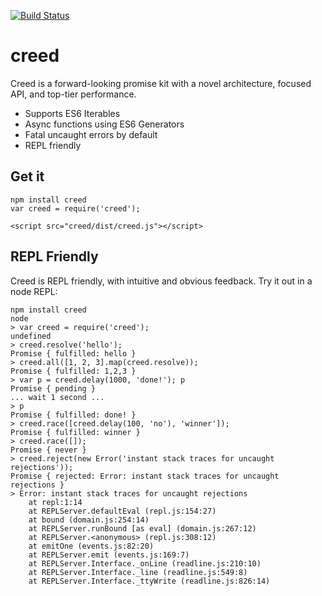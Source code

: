 [![Build Status](https://travis-ci.org/briancavalier/creed.svg?branch=master)](https://travis-ci.org/briancavalier/creed)

# creed

Creed is a forward-looking promise kit with a novel architecture, focused API, and top-tier performance.

* Supports ES6 Iterables
* Async functions using ES6 Generators
* Fatal uncaught errors by default
* REPL friendly

## Get it

```
npm install creed
var creed = require('creed');
```

```
<script src="creed/dist/creed.js"></script>
```

## REPL Friendly

Creed is REPL friendly, with intuitive and obvious feedback. Try it out in a node REPL:

```
npm install creed
node
> var creed = require('creed');
undefined
> creed.resolve('hello');
Promise { fulfilled: hello }
> creed.all([1, 2, 3].map(creed.resolve));
Promise { fulfilled: 1,2,3 }
> var p = creed.delay(1000, 'done!'); p
Promise { pending }
... wait 1 second ...
> p
Promise { fulfilled: done! }
> creed.race([creed.delay(100, 'no'), 'winner']);
Promise { fulfilled: winner }
> creed.race([]);
Promise { never }
> creed.reject(new Error('instant stack traces for uncaught rejections'));
Promise { rejected: Error: instant stack traces for uncaught rejections }
> Error: instant stack traces for uncaught rejections
    at repl:1:14
    at REPLServer.defaultEval (repl.js:154:27)
    at bound (domain.js:254:14)
    at REPLServer.runBound [as eval] (domain.js:267:12)
    at REPLServer.<anonymous> (repl.js:308:12)
    at emitOne (events.js:82:20)
    at REPLServer.emit (events.js:169:7)
    at REPLServer.Interface._onLine (readline.js:210:10)
    at REPLServer.Interface._line (readline.js:549:8)
    at REPLServer.Interface._ttyWrite (readline.js:826:14)
```

